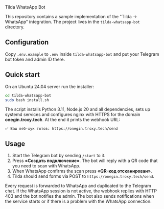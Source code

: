  Tilda WhatsApp Bot

This repository contains a sample implementation of the "Tilda → WhatsApp" integration. The project lives in the `tilda-whatsapp-bot` directory.

## Configuration

Copy `.env.example` to `.env` inside `tilda-whatsapp-bot` and put your Telegram bot token and admin ID there.

## Quick start

On an Ubuntu 24.04 server run the installer:

```bash
cd tilda-whatsapp-bot
sudo bash install.sh
```

The script installs Python 3.11, Node.js 20 and all dependencies, sets up systemd services and configures nginx with HTTPS for the domain **onegin.troxy.tech**. At the end it prints the webhook URL:

```
✅ Ваш веб-хук готов: https://onegin.troxy.tech/send
```

## Usage

1. Start the Telegram bot by sending `/start` to it.
2. Press **«Создать подключение»**. The bot will reply with a QR code that you need to scan with WhatsApp.
3. When WhatsApp confirms the scan press **«QR-код отсканирован»**.
4. Tilda should send forms via POST to `https://onegin.troxy.tech/send`.

Every request is forwarded to WhatsApp and duplicated to the Telegram chat. If the WhatsApp session is not active, the webhook replies with HTTP 403 and the bot notifies the admin.
The bot also sends notifications when the service starts or if there is a problem with the WhatsApp connection.